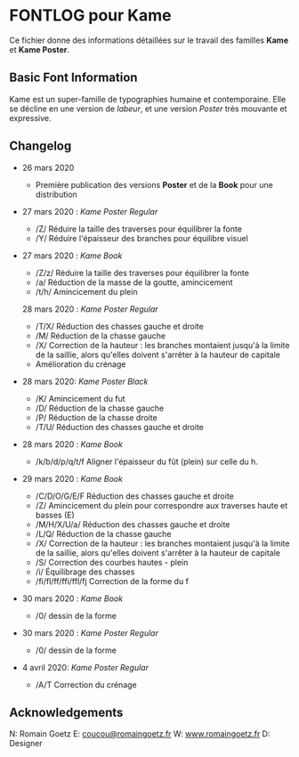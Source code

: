 # FONTLOG pour Kame
Ce fichier donne des informations détaillées sur le travail des familles **Kame** et **Kame Poster**.

## Basic Font Information
Kame est un super-famille de typographies humaine et contemporaine. Elle se décline en une version de *labeur*, et une version *Poster* très mouvante et expressive.

## Changelog
- 26 mars 2020
  - Première publication des versions **Poster** et de la **Book** pour une distribution

- 27 mars 2020 : *Kame Poster Regular*
  - /Z/ Réduire la taille des traverses pour équilibrer la fonte
  - /Y/ Réduire l'épaisseur des branches pour équilibre visuel

- 27 mars 2020 : *Kame Book*
  - /Z/z/ Réduire la taille des traverses pour équilibrer la fonte
  - /a/ Réduction de la masse de la goutte, amincicement
  - /t/h/ Amincicement du plein

  28 mars 2020 : *Kame Poster Regular*
  - /T/X/ Réduction des chasses gauche et droite
  - /M/ Réduction de la chasse gauche
  - /X/ Correction de la hauteur : les branches montaient jusqu'à la limite de la saillie, alors qu'elles doivent s'arrêter à la hauteur de capitale
  - Amélioration du crénage

- 28 mars 2020: *Kame Poster Black*
  - /K/ Amincicement du fut
  - /D/ Réduction de la chasse gauche
  - /P/ Réduction de la chasse droite
  - /T/U/ Réduction des chasses gauche et droite

- 28 mars 2020 : *Kame Book*
  - /k/b/d/p/q/t/f Aligner l'épaisseur du fût (plein) sur celle du h.

- 29 mars 2020 : *Kame Book*
  - /C/D/O/G/E/F Réduction des chasses gauche et droite
  - /Z/ Amincicement du plein pour correspondre aux traverses haute et basses (E)
  - /M/H/X/U/a/ Réduction des chasses gauche et droite
  - /L/Q/ Réduction de la chasse gauche
  - /X/ Correction de la hauteur : les branches montaient jusqu'à la limite de la saillie, alors qu'elles doivent s'arrêter à la hauteur de capitale
  - /S/ Correction des courbes hautes - plein
  - /i/ Équilibrage des chasses
  - /fi/fl/ff/ffi/ffl/fj Correction de la forme du f

- 30 mars 2020 : *Kame Book*
  - /0/ dessin de la forme

- 30 mars 2020 : *Kame Poster Regular*
  - /0/ dessin de la forme

- 4 avril 2020: *Kame Poster Regular*
  - /A/T Correction du crénage

## Acknowledgements
N: Romain Goetz
E: coucou@romaingoetz.fr
W: www.romaingoetz.fr
D: Designer
